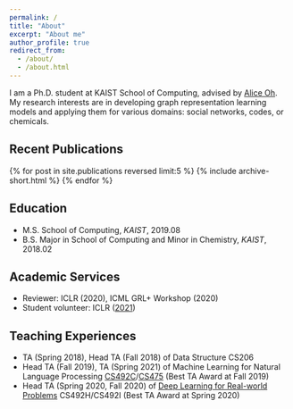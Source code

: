 ```yaml
---
permalink: /
title: "About"
excerpt: "About me"
author_profile: true
redirect_from: 
  - /about/
  - /about.html
---
```


I am a Ph.D. student at KAIST School of Computing, advised by [Alice Oh](https://aliceoh9.github.io/).
My research interests are in developing graph representation learning models and applying them for various domains: social networks, codes, or chemicals.

## Recent Publications

{% for post in site.publications reversed limit:5 %}
{% include archive-short.html %}
{% endfor %}

## Education

- M.S. School of Computing, *KAIST*, 2019.08
- B.S. Major in School of Computing and Minor in Chemistry, *KAIST*, 2018.02

## Academic Services

- Reviewer: ICLR (2020), ICML GRL+ Workshop (2020)
- Student volunteer: ICLR ([2021](https://github.com/dongkwan-kim/iclr-2021-sv))

## Teaching Experiences

- TA (Spring 2018), Head TA (Fall 2018) of Data Structure CS206
- Head TA (Fall 2019), TA (Spring 2021) of Machine Learning for Natural Language Processing [CS492C](https://aliceoh9.github.io/mlnlp)/[CS475](https://uilab-kaist.github.io/cs475-mlnlp-spring-2021/) (Best TA Award at Fall 2019)
- Head TA (Spring 2020, Fall 2020) of [Deep Learning for Real-world Problems](https://cs.kaist.ac.kr/board/view?bbs_id=news&bbs_sn=9172&menu=83) CS492H/CS492I (Best TA Award at Spring 2020)
